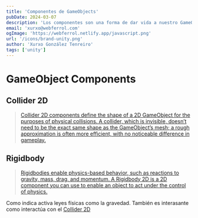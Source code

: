 ```yaml
---
title: 'Componentes de GameObjects'
pubDate: 2024-03-07
description: 'Los componentes son una forma de dar vida a nuestro GameOjects. Aquí hablaremos de algunos de ellos.'
email: 'xurxo@webferrol.com'
ogImage: 'https://webferrol.netlify.app/javascript.png'
url: '/icons/brand-unity.png'
author: 'Xurxo González Tenreiro'
tags: ['unity']
---
```


# GameObject Components

## Collider 2D

>[Collider 2D components define the shape of a 2D GameObject for the purposes of physical collisions. A collider, which is invisible, doesn’t need to be the exact same shape as the GameObject’s mesh; a rough approximation is often more efficient, with no noticeable difference in gameplay.](https://docs.unity3d.com/Manual/Collider2D.html)

## Rigidbody

> [Rigidbodies enable physics-based behavior, such as reactions to gravity, mass, drag, and momentum. A Rigidbody 2D is a 2D component you can use to enable an object to act under the control of physics.](https://docs.unity3d.com/Manual/rigidbody2D.html)

Como indica activa leyes físicas como la gravedad. También es interasante como interactúa con el [Collider 2D](https://docs.unity3d.com/Manual/class-Rigidbody2D.html)
